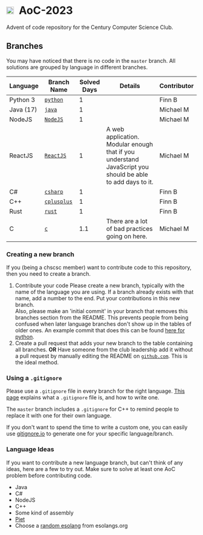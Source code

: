 <!-- TODO: Upload a transparent icon & use that instead -->
# <img src="https://avatars.githubusercontent.com/u/152345110" width="20"/>&nbsp;&nbsp;AoC-2023
Advent of code repository for the Century Computer Science Club.

## Branches
You may have noticed that there is no code in the `master` branch. All solutions are grouped by language in different branches.

| Language | Branch Name | Solved Days | Details | Contributor |
| -------- | ----------- | ----------- | ------- | ----------- |
| Python 3 | [`python`](https://github.com/chscsc/AoC-2023/tree/python)    | 1        | | Finn B |
| Java (17) | [`java`](https://github.com/chscsc/AoC-2023/tree/java)        | 1        | | Michael M |
| NodeJS | [`NodeJS`](https://github.com/chscsc/AoC-2023/tree/nodejs) | 1 | | Michael M |
| ReactJS | [`ReactJS`](https://github.com/chscsc/AoC-2023/tree/reactjs) | 1 | A web application. Modular enough that if you understand JavaScript you should be able to add days to it. | Michael M |
| C# | [`csharp`](https://github.com/chscsc/AoC-2023/tree/csharp) | 1 | | Finn B |
| C++ | [`cplusplus`](https://github.com/chscsc/AoC-2023/tree/csharp) | 1 | | Finn B |
| Rust | [`rust`](https://github.com/chscsc/AoC-2023/tree/rust) | 1 | | Finn B |
| C    | [`c`](https://github.com/chscsc/AoC-2023/tree/c) | 1.1 | There are a lot of bad practices going on here. | Michael M |

### Creating a new branch
If you (being a chscsc member) want to contribute code to this repository, then you need to create a branch.

1. Contribute your code
Please create a new branch, typically with the name of the language you are using. If a branch already exists with that name, add a number to the end. Put your contributions in this new branch.  
Also, please make an 'initial commit' in your branch that removes this branches section from the README. This prevents people from being confused when later language branches don't show up in the tables of older ones. An example commit that does this can be found [here for python](https://github.com/chscsc/AoC-2023/commit/5122b218c65959717403cf8fbb8965ed5d3f573c).
2. Create a pull request that adds your new branch to the table containing all branches. **OR** Have someone from the club leadership add it without a pull request by manually editing the README on [`github.com`](https://github.com/chscsc/AoC-2023/edit/master/README.md). This is the ideal method.

### Using a `.gitignore`
Please use a `.gitignore` file in every branch for the right language. [This page](https://www.freecodecamp.org/news/gitignore-what-is-it-and-how-to-add-to-repo/) explains what a `.gitignore` file is, and how to write one. 

The `master` branch includes a `.gitignore` for C++ to remind people to replace it with one for their own language. 

If you don't want to spend the time to write a custom one, you can easily use [gitignore.io](https://www.toptal.com/developers/gitignore/) to generate one for your specific language/branch.

### Language Ideas
If you want to contribute a new language branch, but can't think of any ideas, here are a few to try out. Make sure to solve at least one AoC problem before contributing code.
* Java
* C#
* NodeJS
* C++
* Some kind of assembly
* [Piet](https://esolangs.org/wiki/Piet) 
* Choose a [random esolang](https://esolangs.org/wiki/Special:Random) from esolangs.org
